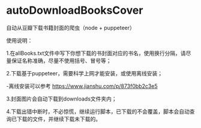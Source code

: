 # autoDownloadBooksCover
自动从豆瓣下载书籍封面的爬虫（node + puppeteer）

使用说明：

1.在allBooks.txt文件中写下你想下载的书封面对应的书名，使用换行分隔，请尽量保证名称准确，尽量不使用括号、冒号等；

2.下载基于puppeteer，需要科学上网才能安装，或使用离线安装；

  -离线安装可以参考 https://www.jianshu.com/p/873f0bb2c3e5

3.封面图片会自动下载到downloads文件夹内；

4.下载出错中断时，不必惊慌，继续运行脚本，已下载的不会覆盖，脚本会自动查询已下载的文件，并继续下载未下载的。

